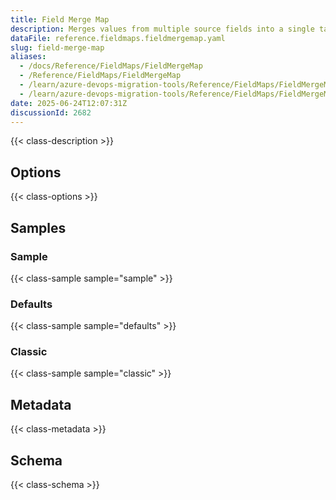 ```yaml
---
title: Field Merge Map
description: Merges values from multiple source fields into a single target field using a specified format template.
dataFile: reference.fieldmaps.fieldmergemap.yaml
slug: field-merge-map
aliases:
  - /docs/Reference/FieldMaps/FieldMergeMap
  - /Reference/FieldMaps/FieldMergeMap
  - /learn/azure-devops-migration-tools/Reference/FieldMaps/FieldMergeMap
  - /learn/azure-devops-migration-tools/Reference/FieldMaps/FieldMergeMap/index.md
date: 2025-06-24T12:07:31Z
discussionId: 2682
---
```


{{< class-description >}}

## Options

{{< class-options >}}

## Samples

### Sample

{{< class-sample sample="sample" >}}

### Defaults

{{< class-sample sample="defaults" >}}

### Classic

{{< class-sample sample="classic" >}}

## Metadata

{{< class-metadata >}}

## Schema

{{< class-schema >}}
